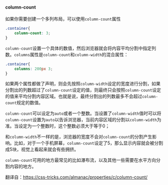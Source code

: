 #### column-count

如果你需要创建一个多列布局，可以使用`column-count`属性

```css
.container{
    column-count: 3;
}
```

`column-count`设置一个具体的数值，然后浏览器就会将内容平均分割中指定列数。`columns`属性是`column-count`和`column-width`的混合属性：

```css
.container{
    columns: 200px 3;
}
```

如果两个属性都做了声明，则会先按照`column-width`设定的宽度进行分割，如果分割出的列数超过了`column-count`设定的值，则最终只会按照`column-count`设定的值来平均分割内容区域。也就是说，最终分割出的列数最多不会超过`column-count`规定的数值。

`column-count`可以设定为`auto`或者一个整数。当设置了`column-width`值时可以将`column-count`设置为`auto`以告诉浏览器，当前内容区域的分割以`column-width`为准。当设定为一个整数时，这个整数必须大于等于0；

和`column-width`不一样的是，浏览器的宽度不会对`column-count`的分割产生影响。比如，对于一个手机屏幕，`column-count`设定了5，那么显示内容就会被分割成5块，视觉上看起来就会有些拥挤。

`column-count`可用的地方最常见的比如瀑布流，以及其他一些需要在水平方向分割内容的地方。

翻译自：https://css-tricks.com/almanac/properties/c/column-count/